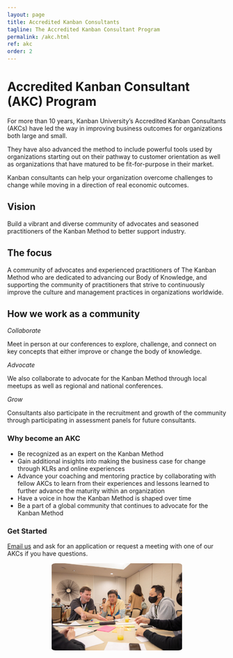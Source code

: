 ```yaml
---
layout: page
title: Accredited Kanban Consultants
tagline: The Accredited Kanban Consultant Program
permalink: /akc.html
ref: akc
order: 2
---
```

# Accredited Kanban Consultant (AKC) Program

For more than 10 years, Kanban University’s Accredited Kanban Consultants (AKCs) have led the way in improving business outcomes for organizations both large and small. 

They have also advanced the method to include powerful tools used by organizations starting out on their pathway to customer orientation as well as organizations that have matured to be fit-for-purpose in their market. 

Kanban consultants can help your organization overcome challenges to change while moving in a direction of real economic outcomes.

## Vision 

Build a vibrant and diverse community of advocates and seasoned practitioners of the Kanban Method to better support industry.

## The focus

A community of advocates and experienced practitioners of The Kanban Method who are dedicated to advancing our Body of Knowledge, and supporting the community of practitioners that strive to continuously improve the culture and management practices in organizations worldwide.

## How we work as a community

*Collaborate*

Meet in person at our conferences to explore, challenge, and connect on key concepts that either improve or change the body of knowledge.

*Advocate*

We also collaborate to advocate for the Kanban Method through local meetups as well as regional and national conferences. 

*Grow*

Consultants also participate in the recruitment and growth of the community through participating in assessment panels for future consultants. 

### Why become an AKC
- Be recognized as an expert on the Kanban Method
- Gain additional insights into making the business case for change through KLRs and online experiences
- Advance your coaching and mentoring practice by collaborating with fellow AKCs to learn from their experiences and lessons learned to further advance the maturity within an organization
- Have a voice in how the Kanban Method is shaped over time
- Be a part of a global community that continues to advocate for the Kanban Method

### Get Started

[Email us](mailto:akc@kanban.university) and ask for an application or request a meeting with one of our AKCs if you have questions.
<div style="text-align: center">
    <img src="assets/images/2022-klrna-group-1.jpg" width=300px/>
</div>